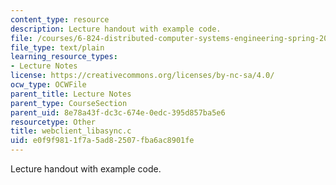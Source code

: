 ```yaml
---
content_type: resource
description: Lecture handout with example code.
file: /courses/6-824-distributed-computer-systems-engineering-spring-2006/e0f9f9811f7a5ad82507fba6ac8901fe_webclient_libasync.c
file_type: text/plain
learning_resource_types:
- Lecture Notes
license: https://creativecommons.org/licenses/by-nc-sa/4.0/
ocw_type: OCWFile
parent_title: Lecture Notes
parent_type: CourseSection
parent_uid: 8e78a43f-dc3c-674e-0edc-395d857ba5e6
resourcetype: Other
title: webclient_libasync.c
uid: e0f9f981-1f7a-5ad8-2507-fba6ac8901fe
---
```

Lecture handout with example code.